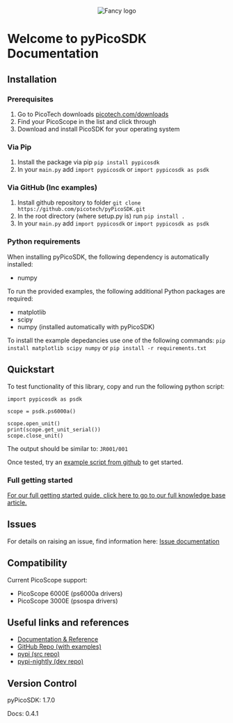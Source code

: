 <!-- Copyright (C) 2025-2025 Pico Technology Ltd. See LICENSE file for terms. -->
<p align="center">
  <img src="https://raw.githubusercontent.com/picotech/pyPicoSDK/refs/heads/main/docs/docs/img/pypicosdk-light-300x300.png" alt="Fancy logo">
</p>

# Welcome to pyPicoSDK Documentation
## Installation
### Prerequisites
1. Go to PicoTech downloads [picotech.com/downloads](https://www.picotech.com/downloads)
2. Find your PicoScope in the list and click through
3. Download and install PicoSDK for your operating system
### Via Pip
1. Install the package via pip `pip install pypicosdk`
2. In your `main.py` add `import pypicosdk` or `import pypicosdk as psdk`

### Via GitHub (Inc examples)
1. Install github repository to folder `git clone https://github.com/picotech/pyPicoSDK.git`
2. In the root directory (where setup.py is) run `pip install .`
3. In your `main.py` add `import pypicosdk` or `import pypicosdk as psdk`

### Python requirements
When installing pyPicoSDK, the following dependency is automatically installed:
- numpy

To run the provided examples, the following additional Python packages are required:
- matplotlib
- scipy
- numpy (installed automatically with pyPicoSDK)

To install the example depedancies use one of the following commands:
`pip install matplotlib scipy numpy`
or
`pip install -r requirements.txt`

## Quickstart
To test functionality of this library, copy and run the following python script:
```
import pypicosdk as psdk

scope = psdk.ps6000a()

scope.open_unit()
print(scope.get_unit_serial())
scope.close_unit()
```
The output should be similar to:
`JR001/001`

Once tested, try an [example script from github](https://github.com/picotech/pyPicoSDK/tree/main/examples) to get started.

### Full getting started
[For our full getting started guide, click here to go to our full knowledge base article.](https://www.picotech.com/library/knowledge-bases/oscilloscopes/pypicosdk-get-started)

## Issues
For details on raising an issue, find information here: [Issue documentation](https://picotech.github.io/pyPicoSDK/dev/issues/)

## Compatibility
Current PicoScope support:
- PicoScope 6000E (ps6000a drivers)
- PicoScope 3000E (psospa drivers)

## Useful links and references
- [Documentation & Reference](https://picotech.github.io/pyPicoSDK/)
- [GitHub Repo (with examples)](https://github.com/picotech/pyPicoSDK)
- [pypi (src repo)](https://pypi.org/project/pypicosdk/)
- [pypi-nightly (dev repo)](https://pypi.org/project/pypicosdk-nightly/)

## Version Control
pyPicoSDK: 1.7.0

Docs: 0.4.1
